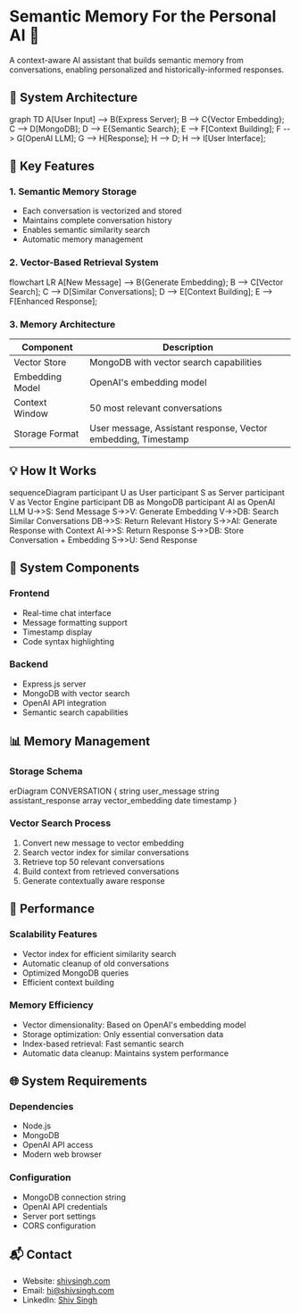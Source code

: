 # Semantic Memory For the Personal AI 🤖

A context-aware AI assistant that builds semantic memory from conversations, enabling personalized and historically-informed responses.

## 🧠 System Architecture

graph TD
    A[User Input] --> B(Express Server);
    B --> C{Vector Embedding};
    C --> D[MongoDB];
    D --> E{Semantic Search};
    E --> F[Context Building];
    F --> G[OpenAI LLM];
    G --> H[Response];
    H --> D;
    H --> I[User Interface];


## 🌟 Key Features

### 1. Semantic Memory Storage
- Each conversation is vectorized and stored
- Maintains complete conversation history
- Enables semantic similarity search
- Automatic memory management

### 2. Vector-Based Retrieval System

flowchart LR
    A[New Message] --> B{Generate Embedding};
    B --> C[Vector Search];
    C --> D[Similar Conversations];
    D --> E[Context Building];
    E --> F[Enhanced Response];

### 3. Memory Architecture

| Component | Description |
|-----------|-------------|
| Vector Store | MongoDB with vector search capabilities |
| Embedding Model | OpenAI's embedding model |
| Context Window | 50 most relevant conversations |
| Storage Format | User message, Assistant response, Vector embedding, Timestamp |

## 💡 How It Works

sequenceDiagram
    participant U as User
    participant S as Server
    participant V as Vector Engine
    participant DB as MongoDB
    participant AI as OpenAI LLM
    U->>S: Send Message
    S->>V: Generate Embedding
    V->>DB: Search Similar Conversations
    DB->>S: Return Relevant History
    S->>AI: Generate Response with Context
    AI->>S: Return Response
    S->>DB: Store Conversation + Embedding
    S->>U: Send Response


## 🔋 System Components

### Frontend
- Real-time chat interface
- Message formatting support
- Timestamp display
- Code syntax highlighting

### Backend
- Express.js server
- MongoDB with vector search
- OpenAI API integration
- Semantic search capabilities

## 📊 Memory Management

### Storage Schema

erDiagram
    CONVERSATION {
        string user_message
        string assistant_response
        array vector_embedding
        date timestamp
    }

### Vector Search Process
1. Convert new message to vector embedding
2. Search vector index for similar conversations
3. Retrieve top 50 relevant conversations
4. Build context from retrieved conversations
5. Generate contextually aware response

## 🚀 Performance

### Scalability Features
- Vector index for efficient similarity search
- Automatic cleanup of old conversations
- Optimized MongoDB queries
- Efficient context building

### Memory Efficiency
- Vector dimensionality: Based on OpenAI's embedding model
- Storage optimization: Only essential conversation data
- Index-based retrieval: Fast semantic search
- Automatic data cleanup: Maintains system performance

## 🌐 System Requirements

### Dependencies
- Node.js
- MongoDB
- OpenAI API access
- Modern web browser

### Configuration
- MongoDB connection string
- OpenAI API credentials
- Server port settings
- CORS configuration

## 📬 Contact

* Website: [shivsingh.com](https://shivsingh.com)
* Email: hi@shivsingh.com
* LinkedIn: [Shiv Singh](https://linkedin.com/in/shivsinghin)
